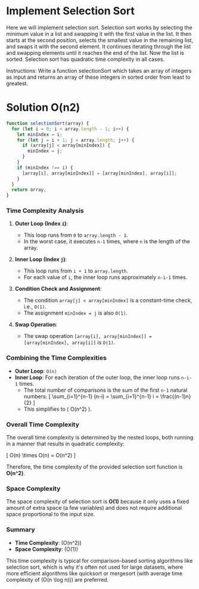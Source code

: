 # Implement Selection Sort

Here we will implement selection sort. Selection sort works by selecting the minimum value in a list and swapping it with the first value in the list. It then starts at the second position, selects the smallest value in the remaining list, and swaps it with the second element. It continues iterating through the list and swapping elements until it reaches the end of the list. Now the list is sorted. Selection sort has quadratic time complexity in all cases.

Instructions: Write a function selectionSort which takes an array of integers as input and returns an array of these integers in sorted order from least to greatest.

# Solution O(n2)

``` javascript
function selectionSort(array) {
  for (let i = 0; i < array.length - 1; i++) {
    let minIndex = i;
    for (let j = i + 1; j < array.length; j++) {
      if (array[j] < array[minIndex]) {
        minIndex = j;
      }
    }
    if (minIndex !== i) {
      [array[i], array[minIndex]] = [array[minIndex], array[i]];
    }
  }
  return array;
}
```

### Time Complexity Analysis

1. **Outer Loop (Index `i`)**:
   - This loop runs from `0` to `array.length - 1`.
   - In the worst case, it executes `n-1` times, where `n` is the length of the array.

2. **Inner Loop (Index `j`)**:
   - This loop runs from `i + 1` to `array.length`.
   - For each value of `i`, the inner loop runs approximately `n-i-1` times.

3. **Condition Check and Assignment**:
   - The condition `array[j] < array[minIndex]` is a constant-time check, i.e., `O(1)`.
   - The assignment `minIndex = j` is also `O(1)`.

4. **Swap Operation**:
   - The swap operation `[array[i], array[minIndex]] = [array[minIndex], array[i]]` is `O(1)`.

### Combining the Time Complexities

- **Outer Loop**: `O(n)`
- **Inner Loop**: For each iteration of the outer loop, the inner loop runs `n-i-1` times.
  - The total number of comparisons is the sum of the first `n-1` natural numbers:
    \[
    \sum_{i=1}^{n-1} (n-i) = \sum_{i=1}^{n-1} i = \frac{(n-1)n}{2}
    \]
  - This simplifies to \( O(n^2) \).

### Overall Time Complexity

The overall time complexity is determined by the nested loops, both running in a manner that results in quadratic complexity:

\[ O(n) \times O(n) = O(n^2) \]

Therefore, the time complexity of the provided selection sort function is **O(n^2)**.

### Space Complexity

The space complexity of selection sort is **O(1)** because it only uses a fixed amount of extra space (a few variables) and does not require additional space proportional to the input size.

### Summary

- **Time Complexity**: \(O(n^2)\)
- **Space Complexity**: \(O(1)\)

This time complexity is typical for comparison-based sorting algorithms like selection sort, which is why it's often not used for large datasets, where more efficient algorithms like quicksort or mergesort (with average time complexity of \(O(n \log n)\)) are preferred.
